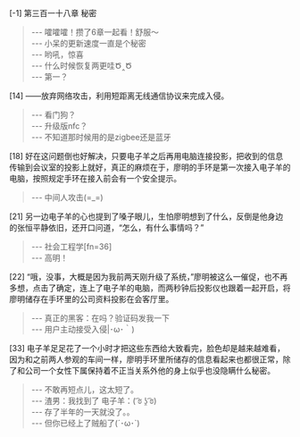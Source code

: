 
[-1] 第三百一十八章 秘密
>--- 嚯嚯嚯！攒了6章一起看！舒服～<br>
>--- 小呆的更新速度一直是个秘密<br>
>--- 哟吼，惊喜<br>
>--- 什么时候恢复两更哇Ծ‸Ծ<br>
>--- 第一？<br>

[14] ——放弃网络攻击，利用短距离无线通信协议来完成入侵。
>--- 看门狗？<br>
>--- 升级版nfc？<br>
>--- 不知道那时候用的是zigbee还是蓝牙<br>

[18] 好在这问题倒也好解决，只要电子羊之后再用电脑连接投影，把收到的信息传输到会议室的投影上就好，真正的麻烦在于，廖明的手环是第一次接入电子羊的电脑，按照规定手环在接入前会有一个安全提示。
>--- 中间人攻击(=_=)<br>

[21] 另一边电子羊的心也提到了嗓子眼儿，生怕廖明想到了什么，反倒是他身边的张恒平静依旧，还开口问道，“怎么，有什么事情吗？”
>--- 社会工程学[fn=36]<br>
>--- 高明！<br>

[22] “哦，没事，大概是因为我前两天刚升级了系统，”廖明被这么一催促，也不再多想，点击了确定，连上了电子羊的电脑，而两秒钟后投影仪也跟着一起开启，将廖明储存在手环里的公司资料投影在会客厅里。
>--- 真正的黑客：在吗？验证码发我一下<br>
>--- 用户主动接受入侵|･ω･｀)<br>

[33] 电子羊足足花了一个小时才把这些东西给大致看完，脸色却是越来越难看，因为和之前两人参观的车间一样，廖明手环里所储存的信息看起来也都很正常，除了和公司一个女性下属保持着不正当关系外他的身上似乎也没隐瞒什么秘密。
>--- 不敢再短点儿，这太短了。<br>
>--- 渣男：我找到了
电子羊：( ͡ಠ ʖ̯ ͡ಠ)<br>
>--- 存了半年的一天就没了。。<br>
>--- 但你已经上了贼船了(´･ω･`)<br>
